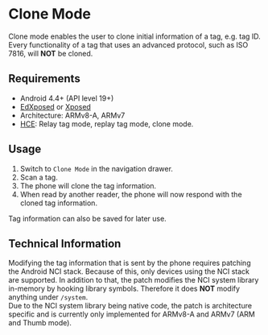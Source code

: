 Clone Mode
=======

Clone mode enables the user to clone initial information of a tag, e.g. tag ID. Every functionality of a tag that uses an advanced protocol, such as ISO 7816, will **NOT** be cloned.

## Requirements
- Android 4.4+ (API level 19+)
- [EdXposed](https://github.com/ElderDrivers/EdXposed) or [Xposed](https://repo.xposed.info/)
- Architecture: ARMv8-A, ARMv7
- [HCE](https://developer.android.com/guide/topics/connectivity/nfc/hce): Relay tag mode, replay tag mode, clone mode.

## Usage
1. Switch to `Clone Mode` in the navigation drawer.
2. Scan a tag.
3. The phone will clone the tag information.
4. When read by another reader, the phone will now respond with the cloned tag information.

Tag information can also be saved for later use.

## Technical Information
Modifying the tag information that is sent by the phone requires patching the Android NCI stack.
Because of this, only devices using the NCI stack are supported. 
In addition to that, the patch modifies the NCI system library in-memory by hooking library symbols. Therefore it does **NOT** modify anything under `/system`.  
Due to the NCI system library being native code, the patch is architecture specific and is currently only implemented for ARMv8-A and ARMv7 (ARM and Thumb mode).
